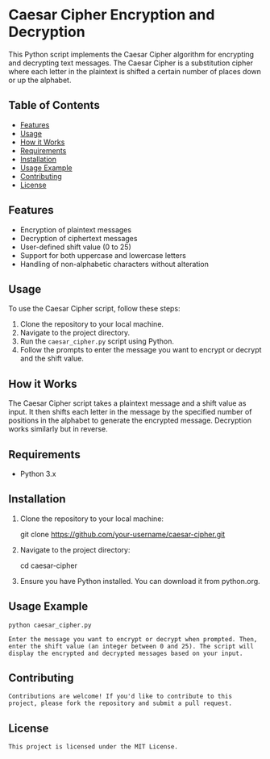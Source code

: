 # Caesar Cipher Encryption and Decryption

This Python script implements the Caesar Cipher algorithm for encrypting and decrypting text messages. The Caesar Cipher is a substitution cipher where each letter in the plaintext is shifted a certain number of places down or up the alphabet.

## Table of Contents

- [Features](#features)
- [Usage](#usage)
- [How it Works](#how-it-works)
- [Requirements](#requirements)
- [Installation](#installation)
- [Usage Example](#usage-example)
- [Contributing](#contributing)
- [License](#license)

## Features

- Encryption of plaintext messages
- Decryption of ciphertext messages
- User-defined shift value (0 to 25)
- Support for both uppercase and lowercase letters
- Handling of non-alphabetic characters without alteration

## Usage

To use the Caesar Cipher script, follow these steps:

1. Clone the repository to your local machine.
2. Navigate to the project directory.
3. Run the `caesar_cipher.py` script using Python.
4. Follow the prompts to enter the message you want to encrypt or decrypt and the shift value.

## How it Works

The Caesar Cipher script takes a plaintext message and a shift value as input. It then shifts each letter in the message by the specified number of positions in the alphabet to generate the encrypted message. Decryption works similarly but in reverse.

## Requirements

- Python 3.x

## Installation

1. Clone the repository to your local machine:

   git clone https://github.com/your-username/caesar-cipher.git

3. Navigate to the project directory:

    cd caesar-cipher

4. Ensure you have Python installed. You can download it from python.org.


## Usage Example

    python caesar_cipher.py

    Enter the message you want to encrypt or decrypt when prompted. Then, enter the shift value (an integer between 0 and 25). The script will display the encrypted and decrypted messages based on your input.

## Contributing
    Contributions are welcome! If you'd like to contribute to this project, please fork the repository and submit a pull request.

## License
    This project is licensed under the MIT License.

